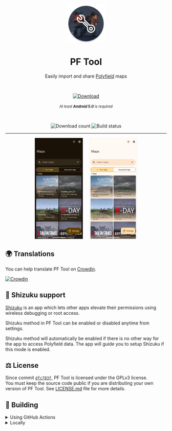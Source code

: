 <div align="center">

  <img alt="PF Tool icon" src="images/icon.png" width="120px"/>
  
  # PF Tool
  Easily import and share <a href="https://play.google.com/store/apps/details?id=com.MA.Polyfield">Polyfield</a> maps
  
  <br>

  [![Download](https://img.shields.io/github/v/tag/aliernfrog/pf-tool?style=for-the-badge&label=Download)](https://github.com/aliernfrog/pf-tool/releases/latest/download/pftool.apk)
  
  <i style="font-size: 0.7rem;">At least <b>Android 5.0</b> is required</i>
  
  <br>

  ![Download count](https://img.shields.io/github/downloads/aliernfrog/pf-tool/total?style=for-the-badge&label=Download%20Count)
  ![Build status](https://img.shields.io/github/actions/workflow/status/aliernfrog/pf-tool/commit.yml?style=for-the-badge&label=Build%20status)

  ---
  
  <img alt="PF Tool screenshot (dark)" src="images/maps.jpg" width="150px"/>
  <img alt="PF Tool screenshot (light)" src="images/maps_light.jpg" width="150px" style="margin-left: 16px;"/>
  
</div>

## 🌍 Translations
You can help translate PF Tool on [Crowdin](https://crowdin.com/project/pf-tool).

[![Crowdin](https://badges.crowdin.net/pf-tool/localized.svg)](https://crowdin.com/project/pf-tool)

## 🦝 Shizuku support
[Shizuku](https://play.google.com/store/apps/details?id=moe.shizuku.privileged.api) is an app which lets other apps elevate their permissions using wireless debugging or root access.

Shizuku method in PF Tool can be enabled or disabled anytime from settings.

Shizuku method will automatically be enabled if there is no other way for the app to access Polyfield data. The app will guide you to setup Shizuku if this mode is enabled.

## ⚖️ License
Since commit [`dfc783f`](https://github.com/aliernfrog/pf-tool/commit/dfc783f9b0740e357f229175c0be94d1bdeadda5), PF Tool is licensed under the GPLv3 license.<br />
You must keep the source code public if you are distributing your own version of PF Tool. See [LICENSE.md](LICENSE.md) file for more details.

## 🔧 Building
<details>
  <summary>Using GitHub Actions</summary>

  - Fork the repository
  - Add environment variables required for signing from **Repository settings > Secrets and variables > Actions > Repository secrets**:
    - `KEYSTORE_ALIAS`
    - `KEYSTORE_BASE64` this can be obtained using `openssl base64 -in keystore.jks`
    - `KEYSTORE_PASSWORD`
    - `KEY_PASSWORD`
  - Enable workflows
  - Trigger a build workflow and wait for it to build a release variant APK
</details>
<details>
  <summary>Locally</summary>

  - Clone the repository
  - Add a signing config (unless you only want to build debug variant or sign manually)
  - Build APK:
    - Release variant: `./gradlew assembleRelease`
    - Debug variant: `./gradlew assembleDebug`
</details>
